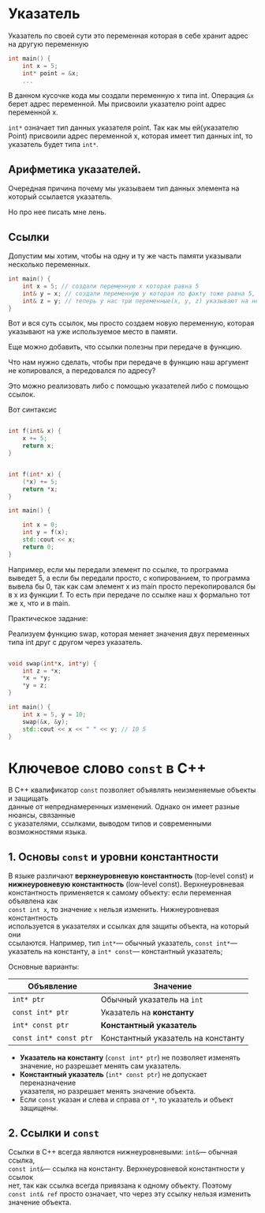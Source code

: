 # Указатель

Указатель по своей сути это переменная которая в себе хранит адрес на другую переменную

```c++
int main() {
    int x = 5;
    int* point = &x;
    ...
```
В данном кусочке кода мы создали переменную x типа int.
Операция `&x` берет адрес переменной.
Мы присвоили указателю point адрес переменной x.

`int*` означает тип данных указателя point.
Так как мы ей(указателю Point) присвоили адрес переменной x, которая имеет тип данных int, то указатель будет типа `int*`.

## Арифметика указателей.

Очередная причина почему мы указываем тип данных элемента на который ссылается указатель.

Но про нее писать мне лень.

##  Ссылки

Допустим мы хотим, чтобы на одну и ту же часть памяти указывали несколько переменных.


```c++
int main() {
    int x = 5; // создали переменную x которая равна 5
    int& y = x; // создали переменную y которая по факту тоже равна 5, так как она связана с той же ячейкой памяти что и x
    int& z = y; // теперь у нас три переменные(x, y, z) указывают на некоторую ячейку в памяти где находится 5. 
}
```

Вот и вся суть ссылок, мы просто создаем новую переменную, которая указывают на уже используемое место в памяти.

Еще можно добавить, что ссылки полезны при передаче в функцию.

Что нам нужно сделать, чтобы при передаче в функцию наш аргумент не копировался, а передовался по адресу?

Это можно реализовать либо с помощью указателей либо с помощью ссылок.

Вот синтаксис

```c++

int f(int& x) {
    x += 5;
    return x;
}


int f(int* x) {
    (*x) += 5;
    return *x;
}

int main() {

    int x = 0;
    int y = f(x);
    std::cout << x;
    return 0;
}

```


Например, если мы передали элемент по ссылке, то программа выведет 5, а если бы передали просто, с копированием, то программа вывела бы 0, так как сам элемент x из main просто перекопировался бы в x из функции f. То есть при передаче по ссылке наш x формально тот же x, что и в main.


Практическое задание:

Реализуем функцию swap, которая меняет значения двух переменных типа int друг с другом через указатель. 

```c++

void swap(int*x, int*y) {
    int z = *x;
    *x = *y;
    *y = z;
}

int main() {
    int x = 5, y = 10;
    swap(&x, &y);
    std::cout << x << " " << y; // 10 5
}

```

# Ключевое слово `const` в C++

В C++ квалификатор `const` позволяет объявлять неизменяемые объекты и защищать  
данные от непреднамеренных изменений. Однако он имеет разные нюансы, связанные  
с указателями, ссылками, выводом типов и современными возможностями языка.

## 1. Основы `const` и уровни константности

В языке различают **верхнеуровневую константность** (top‑level const) и  
**нижнеуровневую константность** (low‑level const). Верхнеуровневая  
константность применяется к самому объекту: если переменная объявлена как  
`const int x`, то значение `x` нельзя изменить. Нижнеуровневая константность  
используется в указателях и ссылках для защиты объекта, на который они  
ссылаются. Например, тип `int*`— обычный указатель, `const int*`—  
указатель на константу, а `int* const`— константный указатель;

Основные варианты:

| Объявление              | Значение                          |
|------------------------|-----------------------------------|
| `int* ptr`             | Обычный указатель на `int`        |
| `const int* ptr`       | Указатель на **константу**        |
| `int* const ptr`       | **Константный указатель**         |
| `const int* const ptr` | Константный указатель на константу |

- **Указатель на константу** (`const int* ptr`) не позволяет изменять  
  значение, но разрешает менять сам указатель.
- **Константный указатель** (`int* const ptr`) не допускает переназначение  
  указателя, но разрешает менять значение объекта.
- Если `const` указан и слева и справа от `*`, то указатель и объект  
  защищены.

## 2. Ссылки и `const`

Ссылки в C++ всегда являются нижнеуровневыми: `int&`— обычная ссылка,  
`const int&`— ссылка на константу. Верхнеуровневой константности у ссылок  
нет, так как ссылка всегда привязана к одному объекту. Поэтому  
`const int& ref` просто означает, что через эту ссылку нельзя изменить  
значение объекта.
